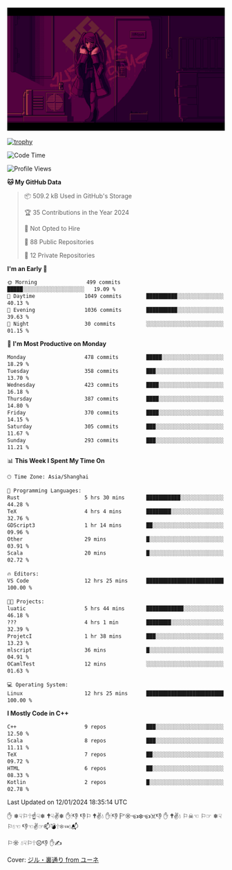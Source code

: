 ![](imgs/main.png)

[![trophy](https://github-profile-trophy.vercel.app/?username=NeilKleistGao&theme=dracula)](https://github.com/ryo-ma/github-profile-trophy)

<!--START_SECTION:waka-->
![Code Time](http://img.shields.io/badge/Code%20Time-518%20hrs%2042%20mins-blue)

![Profile Views](http://img.shields.io/badge/Profile%20Views-0-blue)

**🐱 My GitHub Data** 

> 📦 509.2 kB Used in GitHub's Storage 
 > 
> 🏆 35 Contributions in the Year 2024
 > 
> 🚫 Not Opted to Hire
 > 
> 📜 88 Public Repositories 
 > 
> 🔑 12 Private Repositories 
 > 
**I'm an Early 🐤** 

```text
🌞 Morning                499 commits         █████░░░░░░░░░░░░░░░░░░░░   19.09 % 
🌆 Daytime                1049 commits        ██████████░░░░░░░░░░░░░░░   40.13 % 
🌃 Evening                1036 commits        ██████████░░░░░░░░░░░░░░░   39.63 % 
🌙 Night                  30 commits          ░░░░░░░░░░░░░░░░░░░░░░░░░   01.15 % 
```
📅 **I'm Most Productive on Monday** 

```text
Monday                   478 commits         █████░░░░░░░░░░░░░░░░░░░░   18.29 % 
Tuesday                  358 commits         ███░░░░░░░░░░░░░░░░░░░░░░   13.70 % 
Wednesday                423 commits         ████░░░░░░░░░░░░░░░░░░░░░   16.18 % 
Thursday                 387 commits         ████░░░░░░░░░░░░░░░░░░░░░   14.80 % 
Friday                   370 commits         ████░░░░░░░░░░░░░░░░░░░░░   14.15 % 
Saturday                 305 commits         ███░░░░░░░░░░░░░░░░░░░░░░   11.67 % 
Sunday                   293 commits         ███░░░░░░░░░░░░░░░░░░░░░░   11.21 % 
```


📊 **This Week I Spent My Time On** 

```text
🕑︎ Time Zone: Asia/Shanghai

💬 Programming Languages: 
Rust                     5 hrs 30 mins       ███████████░░░░░░░░░░░░░░   44.28 % 
TeX                      4 hrs 4 mins        ████████░░░░░░░░░░░░░░░░░   32.76 % 
GDScript3                1 hr 14 mins        ██░░░░░░░░░░░░░░░░░░░░░░░   09.96 % 
Other                    29 mins             █░░░░░░░░░░░░░░░░░░░░░░░░   03.91 % 
Scala                    20 mins             █░░░░░░░░░░░░░░░░░░░░░░░░   02.72 % 

🔥 Editors: 
VS Code                  12 hrs 25 mins      █████████████████████████   100.00 % 

🐱‍💻 Projects: 
luatic                   5 hrs 44 mins       ████████████░░░░░░░░░░░░░   46.18 % 
???                      4 hrs 1 min         ████████░░░░░░░░░░░░░░░░░   32.39 % 
ProjetcI                 1 hr 38 mins        ███░░░░░░░░░░░░░░░░░░░░░░   13.23 % 
mlscript                 36 mins             █░░░░░░░░░░░░░░░░░░░░░░░░   04.91 % 
OCamlTest                12 mins             ░░░░░░░░░░░░░░░░░░░░░░░░░   01.63 % 

💻 Operating System: 
Linux                    12 hrs 25 mins      █████████████████████████   100.00 % 
```

**I Mostly Code in C++** 

```text
C++                      9 repos             ███░░░░░░░░░░░░░░░░░░░░░░   12.50 % 
Scala                    8 repos             ███░░░░░░░░░░░░░░░░░░░░░░   11.11 % 
TeX                      7 repos             ██░░░░░░░░░░░░░░░░░░░░░░░   09.72 % 
HTML                     6 repos             ██░░░░░░░░░░░░░░░░░░░░░░░   08.33 % 
Kotlin                   2 repos             █░░░░░░░░░░░░░░░░░░░░░░░░   02.78 % 
```




 Last Updated on 12/01/2024 18:35:14 UTC
<!--END_SECTION:waka-->

✋ ❄☟⚐🕆☝☟❄ 🕈☟✌❄ ✋🕯👎 👎⚐ 🕈✌💧 ✋🕯👎 🏱☼☜❄☜☠👎 ✋ 🕈✌💧 ⚐☠☜ ⚐☞ ❄☟⚐💧☜ 👎☜✌☞📫💣🕆❄☜💧📬

⚐☼ 💧☟⚐🕆☹👎 ✋✍

Cover: [ジル・裏通り from ユーネ](https://www.pixiv.net/artworks/62127066)
